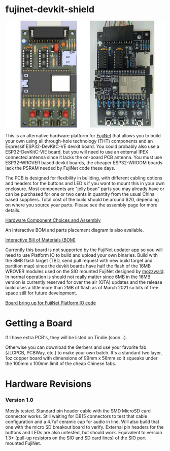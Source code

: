 
# fujinet-devkit-shield

<img src="docs/combined-boards.jpg" alt="combined-boards" />

This is an alternative hardware platform for [FujiNet](https://fujinet.online/) that allows you to build your own using all through-hole technology (THT) components and an Espressif ESP32-DevKitC-VE devkit board.  You could probably also use a ESP32-DevKitC-VIE board, but you will need to use an external IPEX connected antenna since it lacks the on-board PCB antenna. You must use ESP32-WROVER based devkit boards, the cheaper ESP32-WROOM boards lack the PSRAM needed by FujiNet code these days. 

The PCB is designed for flexibility in building, with different cabling options and headers for the buttons and LED's if you want to mount this in your own enclosure. Most components are "jelly bean" parts you may already have or can be purchased for one or two cents in quantity from the usual China based suppliers.  Total cost of the build should be around $20, depending on where you source your parts.  Please see the assembly page for more details.

[Hardware Component Choices and Assembly](https://djtersteegc.github.io/fujinet-devkit-shield/assembly.html)

An interactive BOM and parts placement diagram is also available.

[Interactive Bill of Materials (BOM)](https://djtersteegc.github.io/fujinet-devkit-shield/ibom.html)

Currently this board is not supported by the FujiNet updater app so you will need to use Platform IO to build and upload your own binaries.  Build with the 8MB flash target (TBD, send pull request with new build target and partition map) since the devkit boards have half the flash of the 16MB WROVER modules used on the SIO mounted FujiNet designed by [mozzwald](https://github.com/mozzwald).  In normal operation is should not really matter since 6MB in the 16MB version is currently reserved for over the air (OTA) updates and the release build uses a little more than 2MB of flash as of March 2021 so lots of free space still for future development.

[Board bring up for FujiNet Platform.IO code](https://github.com/FujiNetWIFI/fujinet-platformio/wiki/Board-bring-up-for-FujiNet-Platform.IO-code)

# Getting a Board

If I have extra PCB's, they will be listed on Tindie (soon...).

Otherwise you can download the Gerbers and use your favorite fab (JLCPCB, PCBWay, etc.) to make your own batch.  It's a standard two layer, 1oz copper board with dimensions of 99mm x 56mm so it squeaks under the 100mm x 100mm limit of the cheap Chinese fabs.

# Hardware Revisions

### Version 1.0

Mostly tested. Standard pin header cable with the SMD MicroSD card connector works.  Still waiting for DB15 connectors to test that cable configuration and a 4.7uf ceramic cap for audio in line. Will also build that one with the micro SD breakout board to verify.  External pin headers for the buttons and LEDs are also untested, but should work. Equivalent to version 1.3+ (pull-up resistors on the SIO and SD card lines) of the SIO port mounted FujiNet.